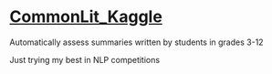 # [CommonLit_Kaggle](https://www.kaggle.com/competitions/commonlit-evaluate-student-summaries/overview)
Automatically assess summaries written by students in grades 3-12


Just trying my best in NLP competitions
